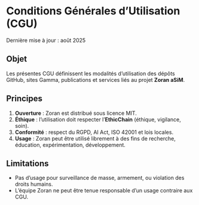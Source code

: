 # Conditions Générales d’Utilisation (CGU)

Dernière mise à jour : août 2025

## Objet
Les présentes CGU définissent les modalités d’utilisation des dépôts GitHub, sites Gamma, publications et services liés au projet **Zoran aSiM**.

## Principes
1. **Ouverture** : Zoran est distribué sous licence MIT.
2. **Éthique** : l’utilisation doit respecter l’**EthicChain** (éthique, vigilance, soin).
3. **Conformité** : respect du RGPD, AI Act, ISO 42001 et lois locales.
4. **Usage** : Zoran peut être utilisé librement à des fins de recherche, éducation, expérimentation, développement.

## Limitations
- Pas d’usage pour surveillance de masse, armement, ou violation des droits humains.
- L’équipe Zoran ne peut être tenue responsable d’un usage contraire aux CGU.
